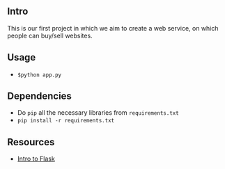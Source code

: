 ## Intro
This is our first project in which we aim to create a web service, on which people can buy/sell websites.

## Usage
- `$python app.py`

## Dependencies
- Do `pip` all the necessary libraries from `requirements.txt`
- `pip install -r requirements.txt`

## Resources
- [Intro to Flask](https://qiita.com/zaburo/items/5091041a5afb2a7dffc8)